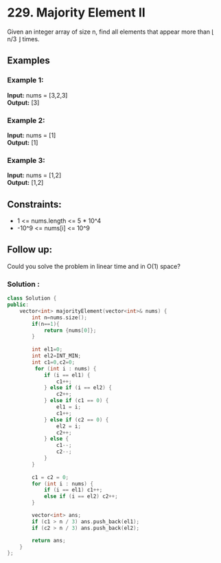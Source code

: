 # 229. Majority Element II

Given an integer array of size n, find all elements that appear more than ⌊ n/3 ⌋ times.

## Examples

### Example 1:

**Input:** nums = [3,2,3]  
**Output:** [3]

### Example 2:

**Input:** nums = [1]  
**Output:** [1]

### Example 3:

**Input:** nums = [1,2]  
**Output:** [1,2]

## Constraints:

- 1 <= nums.length <= 5 * 10^4
- -10^9 <= nums[i] <= 10^9

## Follow up:

Could you solve the problem in linear time and in O(1) space?


### Solution :

```cpp
class Solution {
public:
    vector<int> majorityElement(vector<int>& nums) {
        int n=nums.size();
        if(n==1){
            return {nums[0]};
        }
        
        int el1=0;
        int el2=INT_MIN;
        int c1=0,c2=0;
         for (int i : nums) {
            if (i == el1) {
                c1++;
            } else if (i == el2) {
                c2++;
            } else if (c1 == 0) {
                el1 = i;
                c1++;
            } else if (c2 == 0) {
                el2 = i;
                c2++;
            } else {
                c1--;
                c2--;
            }
        }
        
        c1 = c2 = 0;
        for (int i : nums) {
            if (i == el1) c1++;
            else if (i == el2) c2++;
        }

        vector<int> ans;
        if (c1 > n / 3) ans.push_back(el1);
        if (c2 > n / 3) ans.push_back(el2);

        return ans;
    }
};
